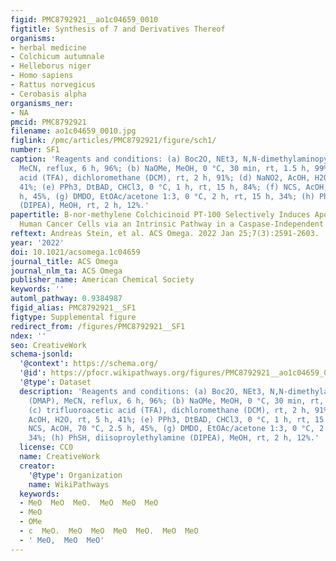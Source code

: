 ```yaml
---
figid: PMC8792921__ao1c04659_0010
figtitle: Synthesis of 7 and Derivatives Thereof
organisms:
- herbal medicine
- Colchicum autumnale
- Helleborus niger
- Homo sapiens
- Rattus norvegicus
- Cerobasis alpha
organisms_ner:
- NA
pmcid: PMC8792921
filename: ao1c04659_0010.jpg
figlink: /pmc/articles/PMC8792921/figure/sch1/
number: SF1
caption: 'Reagents and conditions: (a) Boc2O, NEt3, N,N-dimethylaminopyridine (DMAP),
  MeCN, reflux, 6 h, 96%; (b) NaOMe, MeOH, 0 °C, 30 min, rt, 1.5 h, 99%; (c) trifluoroacetic
  acid (TFA), dichloromethane (DCM), rt, 2 h, 91%; (d) NaNO2, AcOH, H2O, rt, 5 h,
  41%; (e) PPh3, DtBAD, CHCl3, 0 °C, 1 h, rt, 15 h, 84%; (f) NCS, AcOH, 70 °C, 2.5
  h, 45%, (g) DMDO, EtOAc/acetone 1:3, 0 °C, 2 h, rt, 15 h, 34%; (h) PhSH, diisoproylethylamine
  (DIPEA), MeOH, rt, 2 h, 12%.'
papertitle: B-nor-methylene Colchicinoid PT-100 Selectively Induces Apoptosis in Multidrug-Resistant
  Human Cancer Cells via an Intrinsic Pathway in a Caspase-Independent Manner.
reftext: Andreas Stein, et al. ACS Omega. 2022 Jan 25;7(3):2591-2603.
year: '2022'
doi: 10.1021/acsomega.1c04659
journal_title: ACS Omega
journal_nlm_ta: ACS Omega
publisher_name: American Chemical Society
keywords: ''
automl_pathway: 0.9384987
figid_alias: PMC8792921__SF1
figtype: Supplemental figure
redirect_from: /figures/PMC8792921__SF1
ndex: ''
seo: CreativeWork
schema-jsonld:
  '@context': https://schema.org/
  '@id': https://pfocr.wikipathways.org/figures/PMC8792921__ao1c04659_0010.html
  '@type': Dataset
  description: 'Reagents and conditions: (a) Boc2O, NEt3, N,N-dimethylaminopyridine
    (DMAP), MeCN, reflux, 6 h, 96%; (b) NaOMe, MeOH, 0 °C, 30 min, rt, 1.5 h, 99%;
    (c) trifluoroacetic acid (TFA), dichloromethane (DCM), rt, 2 h, 91%; (d) NaNO2,
    AcOH, H2O, rt, 5 h, 41%; (e) PPh3, DtBAD, CHCl3, 0 °C, 1 h, rt, 15 h, 84%; (f)
    NCS, AcOH, 70 °C, 2.5 h, 45%, (g) DMDO, EtOAc/acetone 1:3, 0 °C, 2 h, rt, 15 h,
    34%; (h) PhSH, diisoproylethylamine (DIPEA), MeOH, rt, 2 h, 12%.'
  license: CC0
  name: CreativeWork
  creator:
    '@type': Organization
    name: WikiPathways
  keywords:
  - MeO  MeO  MeO.  MeO  MeO  MeO
  - MeO
  - OMe
  - c  MeO.  MeO  MeO  MeO  MeO.  MeO  MeO
  - ' MeO,  MeO  MeO'
---
```

